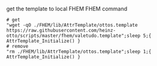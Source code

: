 get the template to local FHEM
FHEM command
```
# get
"wget -qO ./FHEM/lib/AttrTemplate/ottos.template https://raw.githubusercontent.com/heinz-otto/scripts/master/fhem/valetudo.template";sleep 5;{ AttrTemplate_Initialize() }
# remove
"rm ./FHEM/lib/AttrTemplate/ottos.template";sleep 1;{ AttrTemplate_Initialize() }
```
